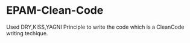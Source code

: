 # EPAM-Clean-Code

Used DRY,KISS,YAGNI Principle to write the code which is a CleanCode writing techique.
